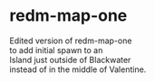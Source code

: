 # redm-map-one
Edited version of redm-map-one  
to add initial spawn to an  
Island just outside of Blackwater  
instead of in the middle of Valentine.
